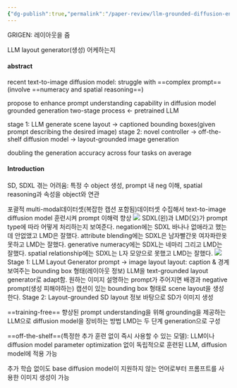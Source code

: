 ```yaml
---
{"dg-publish":true,"permalink":"/paper-review/llm-grounded-diffusion-enhancing-prompt-understanding-of-text-to-image-diffusion-models-with-large-language-models/"}
---
```


GRIGEN: 레이아웃을 줌

LLM layout generator(생성) 어케하는지

#### abstract
recent text-to-image diffusion model: struggle with ==complex prompt==(involve ==numeracy and spatial reasoning==)

propose to enhance prompt understanding capability in diffusion model
grounded generation two-stage process <- pretrained LLM

stage 1: LLM generate scene layout -> captioned bounding boxes(given prompt describing the desired image)
stage 2: novel controller -> off-the-shelf diffusion model -> layout-grounded image generation

doubling the generation accuracy across four tasks on average

#### Introduction
SD, SDXL 겪는 어려움: 특정 수 object 생성, prompt 내 neg 이해, spatial reasoning과 속성을 object와 연관

포괄적 multi-modal데이터셋(복잡한 캡션 포함됨)데이터셋 수집해서 text-to-image diffusion model 훈련시켜 prompt 이해력 향상
![](https://i.imgur.com/BfbwR9K.png)
SDXL(왼)과 LMD(오)가 prompt type에 따라 어떻게 처리하는지 보여준다.
negation에는 SDXL 바나나 없애라고 했는데 안없앴고 LMD은 잘했다.
attribute blending에는 SDXL은 남자빨간옷 여자파란옷 못하고 LMD는 잘했다.
generative numeracy에는 SDXL는 네마리 그리고 LMD는 잘했다.
spatial relationship에는 SDXL는 L자 모양으로 못했고 LMD는 잘했다.
![](https://i.imgur.com/U2BtCKj.png)
Stage 1: LLM Layout Generator
	prompt -> image layout
	layout: caption & 경계 보여주는 bounding box 형태(레이아웃 정보)
	LLM을 text-grounded layout generator로 adapt함.
	원하는 이미지 설명하는 prompt가 주어지면 배경과 negative prompt(생성 피해야하는) 캡션이 있는 bounding box 형태로 scene layout을 생성한다.
Stage 2: Layout-grounded SD
	layout 정보 바탕으로 SD가 이미지 생성
	

==training-free== 향상된 prompt understanding을 위해 grounding을 제공하는 LLM으로 diffusion model을 장비하는 방법
LMD는 두 단계 generation으로 구성

==off-the-shelf==(특정한 추가 훈련 없이 즉시 사용할 수 있는 모델): LLM이나 diffusion model parameter optimization 없이 독립적으로 훈련된 LLM, diffusion model에 적용 가능

추가 학습 없이도 base diffusion model이 지원하지 않는 언어로부터 프롬프트를 사용한 이미지 생성이 가능





